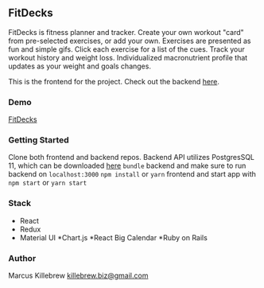 ## FitDecks

FitDecks is fitness planner and tracker. Create your own workout "card" from pre-selected exercises, or add your own. Exercises are presented as fun and simple gifs. Click each exercise for a list of the cues. Track your workout history and weight loss. Individualized macronutrient profile that updates as your weight and goals changes.

This is the frontend for the project. Check out the backend [here](https://github.com/mnkillebr/fitdex-backend "FitDecks Backend").

### Demo
[FitDecks](http://youtube.com)

### Getting Started

Clone both frontend and backend repos. 
Backend API utilizes PostgresSQL 11, which can be downloaded [here](https://www.postgresql.org/)
`bundle` backend and make sure to run backend on `localhost:3000`
`npm install` or `yarn` frontend and start app with `npm start` or `yarn start`

### Stack

* React
* Redux
* Material UI
*Chart.js
*React Big Calendar
*Ruby on Rails

### Author
Marcus Killebrew [killebrew.biz@gmail.com](mailto:killebrew.biz@gmail.com)



